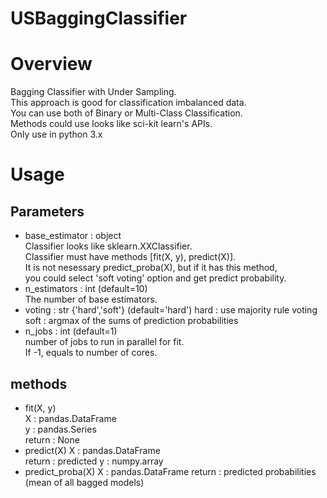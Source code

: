 # USBaggingClassifier
# Overview
Bagging Classifier with Under Sampling.  
This approach is good for classification imbalanced data.  
You can use both of Binary or Multi-Class Classification.  
Methods could use looks like sci-kit learn's APIs.  
Only use in python 3.x
# Usage
## Parameters
* base_estimator : object  
Classifier looks like sklearn.XXClassifier.  
Classifier must have methods [fit(X, y), predict(X)].  
It is not nesessary predict_proba(X), but if it has this method,  
you could select 'soft voting' option and get predict probability.  
* n_estimators : int (default=10)  
The number of base estimators.  
* voting : str {'hard','soft'} (default='hard')
hard : use majority rule voting  
soft : argmax of the sums of prediction probabilities  
* n_jobs : int (default=1)  
number of jobs to run in parallel for fit.  
If -1, equals to number of cores.  
## methods
* fit(X, y)  
X : pandas.DataFrame  
y : pandas.Series  
return : None  
* predict(X)
X : pandas.DataFrame  
return : predicted y : numpy.array  
* predict_proba(X)
X : pandas.DataFrame
return : predicted probabilities (mean of all bagged models)